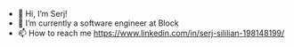 - 👋 Hi, I’m Serj!
- 🌱 I’m currently a software engineer at Block 
- 📫 How to reach me https://www.linkedin.com/in/serj-sililian-198148199/

<!---
serj321/serj321 is a ✨ special ✨ repository because its `README.md` (this file) appears on your GitHub profile.
You can click the Preview link to take a look at your changes.
--->
